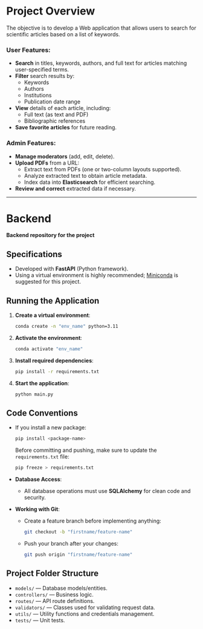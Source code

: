 #  Project Overview

The objective is to develop a Web application that allows users to search for scientific articles based on a list of keywords.

### User Features:

- **Search** in titles, keywords, authors, and full text for articles matching user-specified terms.
- **Filter** search results by:
  - Keywords
  - Authors
  - Institutions
  - Publication date range
- **View** details of each article, including:
  - Full text (as text and PDF)
  - Bibliographic references
- **Save favorite articles** for future reading.

### Admin Features:

- **Manage moderators** (add, edit, delete).
- **Upload PDFs** from a URL:
  - Extract text from PDFs (one or two-column layouts supported).
  - Analyze extracted text to obtain article metadata.
  - Index data into **Elasticsearch** for efficient searching.
- **Review and correct** extracted data if necessary.

---
# Backend

**Backend repository for the project**

##  Specifications

- Developed with **FastAPI** (Python framework).
- Using a virtual environment is highly recommended; [Miniconda] is suggested for this project.

##  Running the Application

1. **Create a virtual environment**:
   ```bash
   conda create -n "env_name" python=3.11
   ```
2. **Activate the environment**:
   ```bash
   conda activate "env_name"
   ```
3. **Install required dependencies**:
   ```bash
   pip install -r requirements.txt
   ```
4. **Start the application**:
   ```bash
   python main.py
   ```

##  Code Conventions

- If you install a new package:
  ```bash
  pip install <package-name>
  ```
  Before committing and pushing, make sure to update the `requirements.txt` file:
  ```bash
  pip freeze > requirements.txt
  ```

- **Database Access**:
  - All database operations must use **SQLAlchemy** for clean code and security.

- **Working with Git**:
  - Create a feature branch before implementing anything:
    ```bash
    git checkout -b "firstname/feature-name"
    ```
  - Push your branch after your changes:
    ```bash
    git push origin "firstname/feature-name"
    ```

##  Project Folder Structure

- `models/` — Database models/entities.
- `controllers/` — Business logic.
- `routes/` — API route definitions.
- `validators/` — Classes used for validating request data.
- `utils/` — Utility functions and credentials management.
- `tests/` — Unit tests.

[Miniconda]: https://docs.conda.io/projects/miniconda/en/latest/
